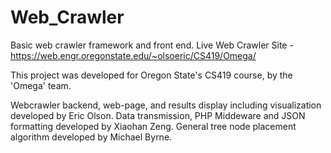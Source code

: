 # Web_Crawler
Basic web crawler framework and front end.
Live Web Crawler Site - https://web.engr.oregonstate.edu/~olsoeric/CS419/Omega/

This project was developed for Oregon State's CS419 course, by the 'Omega' team.

Webcrawler backend, web-page, and results display including visualization developed by Eric Olson.
Data transmission, PHP Middeware and JSON formatting developed by Xiaohan Zeng.
General tree node placement algorithm developed by Michael Byrne.
